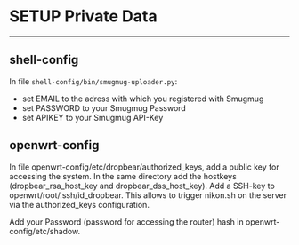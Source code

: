 # SETUP Private Data
--------------------

## shell-config
In file `shell-config/bin/smugmug-uploader.py`:
* set EMAIL to the adress with which you registered with Smugmug
* set PASSWORD to your Smugmug Password
* set APIKEY to your Smugmug API-Key

## openwrt-config
In file openwrt-config/etc/dropbear/authorized_keys, add a public key for accessing the system.
In the same directory add the hostkeys (dropbear_rsa_host_key and dropbear_dss_host_key).
Add a SSH-key to openwrt/root/.ssh/id_dropbear. This allows to trigger nikon.sh on the server via the authorized_keys configuration.

Add your Password (password for accessing the router) hash in openwrt-config/etc/shadow.
